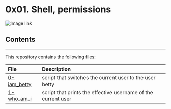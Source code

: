 # 0x01. Shell, permissions

![Image link](http://linuxcommand.org/images/file_permissions.png)

## Contents
___

This repository contains the following files:

|File| Description|
|:-------|:-------|
|[0-iam_betty](0-iam_betty)| script that switches the current user to the user betty|
|[1-who_am_i](1-who_am_i)| script that prints the effective username of the current user|

